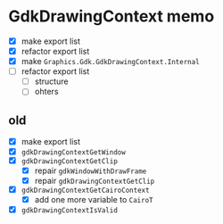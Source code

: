 GdkDrawingContext memo
======================

* [x] make export list
* [x] refactor export list
* [x] make `Graphics.Gdk.GdkDrawingContext.Internal`
* [ ] refactor export list
	+ [ ] structure
	+ [ ] ohters

old
---

* [x] make export list
* [x] `gdkDrawingContextGetWindow`
* [x] `gdkDrawingContextGetClip`
	+ [x] repair `gdkWindowWithDrawFrame`
	+ [x] repair `gdkDrawingContextGetClip`
* [x] `gdkDrawingContextGetCairoContext`
	+ [x] add one more variable to `CairoT`
* [x] `gdkDrawingContextIsValid`

